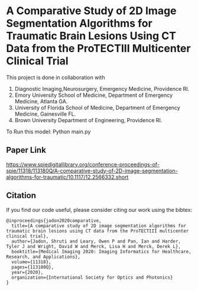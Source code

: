 #  A Comparative Study of 2D Image Segmentation Algorithms for Traumatic Brain Lesions Using CT Data from the ProTECTIII Multicenter Clinical Trial
This project is done in collaboration with 
1. Diagnostic Imaging,Neurosurgery, Emergency Medicine, Providence RI. 
2. Emory University School of Medicine, Department of Emergency Medicine, Atlanta GA. 
3. University of Florida School of Medicine, Department of Emergency Medicine, Gainesville FL. 
4. Brown University Department of Engineering, Providence RI.


To Run this model:
Python main.py


## Paper Link
https://www.spiedigitallibrary.org/conference-proceedings-of-spie/11318/113180Q/A-comparative-study-of-2D-image-segmentation-algorithms-for-traumatic/10.1117/12.2566332.short

## Citation
If you find our code useful, please consider citing our work using the bibtex:
```
@inproceedings{jadon2020comparative,
  title={A comparative study of 2D image segmentation algorithms for traumatic brain lesions using CT data from the ProTECTIII multicenter clinical trial},
  author={Jadon, Shruti and Leary, Owen P and Pan, Ian and Harder, Tyler J and Wright, David W and Merck, Lisa H and Merck, Derek L},
  booktitle={Medical Imaging 2020: Imaging Informatics for Healthcare, Research, and Applications},
  volume={11318},
  pages={113180Q},
  year={2020},
  organization={International Society for Optics and Photonics}
}
```
